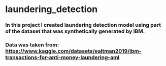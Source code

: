 # laundering_detection
### In this project I created laundering detection model using part of the dataset that was synthetically generated by IBM.


### Data was taken from: https://www.kaggle.com/datasets/ealtman2019/ibm-transactions-for-anti-money-laundering-aml
